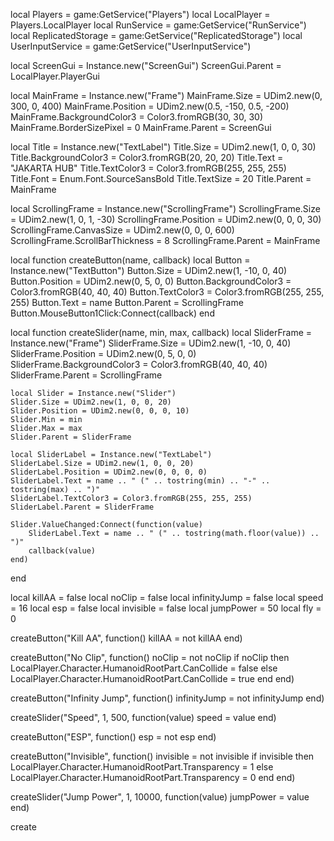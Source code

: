 
local Players = game:GetService("Players")
local LocalPlayer = Players.LocalPlayer
local RunService = game:GetService("RunService")
local ReplicatedStorage = game:GetService("ReplicatedStorage")
local UserInputService = game:GetService("UserInputService")

local ScreenGui = Instance.new("ScreenGui")
ScreenGui.Parent = LocalPlayer.PlayerGui

local MainFrame = Instance.new("Frame")
MainFrame.Size = UDim2.new(0, 300, 0, 400)
MainFrame.Position = UDim2.new(0.5, -150, 0.5, -200)
MainFrame.BackgroundColor3 = Color3.fromRGB(30, 30, 30)
MainFrame.BorderSizePixel = 0
MainFrame.Parent = ScreenGui

local Title = Instance.new("TextLabel")
Title.Size = UDim2.new(1, 0, 0, 30)
Title.BackgroundColor3 = Color3.fromRGB(20, 20, 20)
Title.Text = "JAKARTA HUB"
Title.TextColor3 = Color3.fromRGB(255, 255, 255)
Title.Font = Enum.Font.SourceSansBold
Title.TextSize = 20
Title.Parent = MainFrame

local ScrollingFrame = Instance.new("ScrollingFrame")
ScrollingFrame.Size = UDim2.new(1, 0, 1, -30)
ScrollingFrame.Position = UDim2.new(0, 0, 0, 30)
ScrollingFrame.CanvasSize = UDim2.new(0, 0, 0, 600)
ScrollingFrame.ScrollBarThickness = 8
ScrollingFrame.Parent = MainFrame

local function createButton(name, callback)
    local Button = Instance.new("TextButton")
    Button.Size = UDim2.new(1, -10, 0, 40)
    Button.Position = UDim2.new(0, 5, 0, 0)
    Button.BackgroundColor3 = Color3.fromRGB(40, 40, 40)
    Button.TextColor3 = Color3.fromRGB(255, 255, 255)
    Button.Text = name
    Button.Parent = ScrollingFrame
    Button.MouseButton1Click:Connect(callback)
end

local function createSlider(name, min, max, callback)
    local SliderFrame = Instance.new("Frame")
    SliderFrame.Size = UDim2.new(1, -10, 0, 40)
    SliderFrame.Position = UDim2.new(0, 5, 0, 0)
    SliderFrame.BackgroundColor3 = Color3.fromRGB(40, 40, 40)
    SliderFrame.Parent = ScrollingFrame

    local Slider = Instance.new("Slider")
    Slider.Size = UDim2.new(1, 0, 0, 20)
    Slider.Position = UDim2.new(0, 0, 0, 10)
    Slider.Min = min
    Slider.Max = max
    Slider.Parent = SliderFrame

    local SliderLabel = Instance.new("TextLabel")
    SliderLabel.Size = UDim2.new(1, 0, 0, 20)
    SliderLabel.Position = UDim2.new(0, 0, 0, 0)
    SliderLabel.Text = name .. " (" .. tostring(min) .. "-" .. tostring(max) .. ")"
    SliderLabel.TextColor3 = Color3.fromRGB(255, 255, 255)
    SliderLabel.Parent = SliderFrame

    Slider.ValueChanged:Connect(function(value)
        SliderLabel.Text = name .. " (" .. tostring(math.floor(value)) .. ")"
        callback(value)
    end)
end

local killAA = false
local noClip = false
local infinityJump = false
local speed = 16
local esp = false
local invisible = false
local jumpPower = 50
local fly = 0

createButton("Kill AA", function()
    killAA = not killAA
end)

createButton("No Clip", function()
    noClip = not noClip
    if noClip then
        LocalPlayer.Character.HumanoidRootPart.CanCollide = false
    else
        LocalPlayer.Character.HumanoidRootPart.CanCollide = true
    end
end)

createButton("Infinity Jump", function()
    infinityJump = not infinityJump
end)

createSlider("Speed", 1, 500, function(value)
    speed = value
end)

createButton("ESP", function()
    esp = not esp
end)

createButton("Invisible", function()
    invisible = not invisible
    if invisible then
        LocalPlayer.Character.HumanoidRootPart.Transparency = 1
    else
        LocalPlayer.Character.HumanoidRootPart.Transparency = 0
    end
end)

createSlider("Jump Power", 1, 10000, function(value)
    jumpPower = value
end)

create